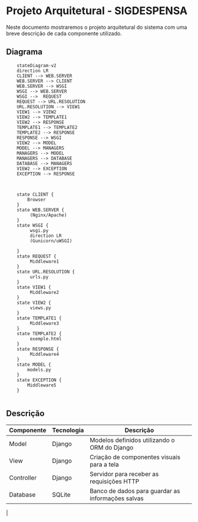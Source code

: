 # Projeto Arquitetural - SIGDESPENSA 

Neste documento mostraremos o projeto arquitetural do sistema com uma breve descrição de cada componente utilizado.

## Diagrama 

```mermaid
    stateDiagram-v2
    direction LR
    CLIENT --> WEB.SERVER
    WEB.SERVER --> CLIENT
    WEB.SERVER --> WSGI
    WSGI --> WEB.SERVER
    WSGI -->  REQUEST
    REQUEST --> URL.RESOLUTION
    URL.RESOLUTION --> VIEW1
    VIEW1 --> VIEW2
    VIEW2 --> TEMPLATE1
    VIEW2 --> RESPONSE
    TEMPLATE1 --> TEMPLATE2
    TEMPLATE2 --> RESPONSE
    RESPONSE --> WSGI
    VIEW2 --> MODEL
    MODEL --> MANAGERS
    MANAGERS --> MODEL
    MANAGERS --> DATABASE
    DATABASE --> MANAGERS
    VIEW2 --> EXCEPTION
    EXCEPTION --> RESPONSE



    state CLIENT {
        Browser 
    }
    state WEB.SERVER {
         (Nginx/Apache)
    }
    state WSGI {
         wsgi.py
         direction LR
         (Gunicorn/uWSGI)
        
    }
    state REQUEST {
         Middleware1
    }
    state URL.RESOLUTION {
         urls.py
    }
    state VIEW1 {
         Middleware2
    }
    state VIEW2 {
         views.py
    }
    state TEMPLATE1 {
         Middleware3
    }
    state TEMPLATE2 {
         exemple.html
    }
    state RESPONSE {
         Middleware4
    }
    state MODEL {
        models.py
    }
    state EXCEPTION {
        Middleware5
    }
   
```

## Descrição

| Componente | Tecnologia | Descrição
|------------|------------|----------
|Model |Django|Modelos definidos utilizando o ORM do Django
|View|Django| Criação de componentes visuais para a tela
|Controller| Django| Servidor para receber as requisições HTTP
|Database|SQLite| Banco de dados para guardar as informações salvas
|
